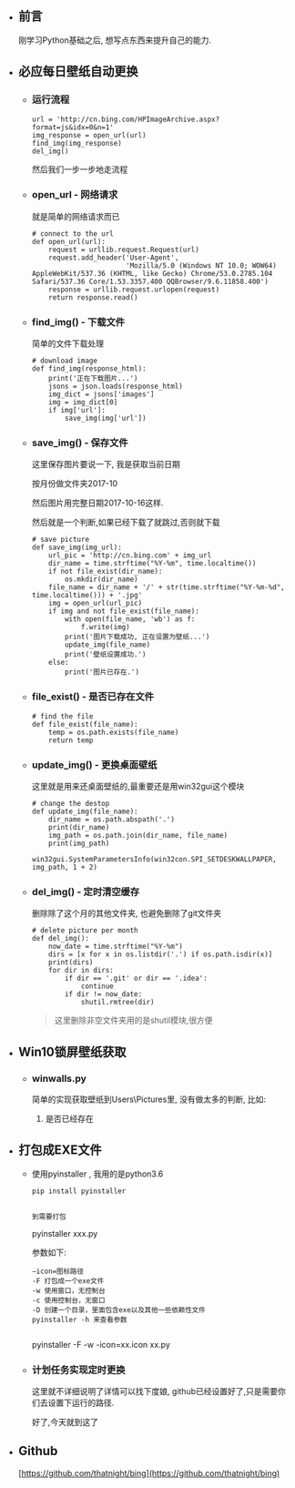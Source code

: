 - ## 前言

    刚学习Python基础之后, 想写点东西来提升自己的能力.

- ## 必应每日壁纸自动更换

    - ### 运行流程
    
        ```
        url = 'http://cn.bing.com/HPImageArchive.aspx?format=js&idx=0&n=1'
        img_response = open_url(url)
        find_img(img_response)
        del_img()
        ```
    
        然后我们一步一步地走流程
        
    - ### open_url - 网络请求
        
        就是简单的网络请求而已
        
        ```
        # connect to the url
        def open_url(url):
            request = urllib.request.Request(url)
            request.add_header('User-Agent',
                               'Mozilla/5.0 (Windows NT 10.0; WOW64) AppleWebKit/537.36 (KHTML, like Gecko) Chrome/53.0.2785.104 Safari/537.36 Core/1.53.3357.400 QQBrowser/9.6.11858.400')
            response = urllib.request.urlopen(request)
            return response.read()
        ```
    
    - ### find_img() - 下载文件
        
        简单的文件下载处理
        ```
        # download image
        def find_img(response_html):
            print('正在下载图片...')
            jsons = json.loads(response_html)
            img_dict = jsons['images']
            img = img_dict[0]
            if img['url']:
                save_img(img['url'])
        ```
    
    - ### save_img() - 保存文件
        
        这里保存图片要说一下, 我是获取当前日期
    
        按月份做文件夹2017-10
        
        然后图片用完整日期2017-10-16这样.
        
        然后就是一个判断,如果已经下载了就跳过,否则就下载
        ```
        # save picture
        def save_img(img_url):
            url_pic = 'http://cn.bing.com' + img_url
            dir_name = time.strftime("%Y-%m", time.localtime())
            if not file_exist(dir_name):
                os.mkdir(dir_name)
            file_name = dir_name + '/' + str(time.strftime("%Y-%m-%d", time.localtime())) + '.jpg'
            img = open_url(url_pic)
            if img and not file_exist(file_name):
                with open(file_name, 'wb') as f:
                    f.write(img)
                print('图片下载成功, 正在设置为壁纸...')
                update_img(file_name)
                print('壁纸设置成功.')
            else:
                print('图片已存在.')
        ```
    
    - ### file_exist() - 是否已存在文件
    
        ```
        # find the file
        def file_exist(file_name):
            temp = os.path.exists(file_name)
            return temp
        ```
        
    - ### update_img() - 更换桌面壁纸
    
        这里就是用来还桌面壁纸的,最重要还是用win32gui这个模块
        
        ```
        # change the destop
        def update_img(file_name):
            dir_name = os.path.abspath('.')
            print(dir_name)
            img_path = os.path.join(dir_name, file_name)
            print(img_path)
            win32gui.SystemParametersInfo(win32con.SPI_SETDESKWALLPAPER, img_path, 1 + 2)
        ```
    
    - ### del_img() - 定时清空缓存
        
        删除除了这个月的其他文件夹, 也避免删除了git文件夹
        
        ```
        # delete picture per month
        def del_img():
            now_date = time.strftime("%Y-%m")
            dirs = [x for x in os.listdir('.') if os.path.isdir(x)]
            print(dirs)
            for dir in dirs:
                if dir == '.git' or dir == '.idea':
                    continue
                if dir != now_date:
                    shutil.rmtree(dir)
        ```
    
        >这里删除非空文件夹用的是shutil模块,很方便

- ## Win10锁屏壁纸获取
    
    - ### winwalls.py
        
        简单的实现获取壁纸到Users\Pictures里, 没有做太多的判断, 比如:
        
        1. 是否已经存在
        
         
- ## 打包成EXE文件

    - 使用pyinstaller , 我用的是python3.6   
    
        ```
        pip install pyinstaller
    
    
        到需要打包   
        ```
       pyinstaller xxx.py
    
        参数如下:
        ```
        –icon=图标路径
        -F 打包成一个exe文件
        -w 使用窗口，无控制台
        -c 使用控制台，无窗口
        -D 创建一个目录，里面包含exe以及其他一些依赖性文件
        pyinstaller -h 来查看参数
    
        
        ```
        pyinstaller -F -w -icon=xx.icon  xx.py
    
    - ### 计划任务实现定时更换
    
        这里就不详细说明了详情可以找下度娘, github已经设置好了,只是需要你们去设置下运行的路径.
        
        好了,今天就到这了

- ## Github
    
    [https://github.com/thatnight/bing](https://github.com/thatnight/bing)
    